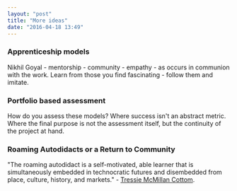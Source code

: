 ```yaml
---
layout: "post"
title: "More ideas"
date: "2016-04-18 13:49"
---
```

### Apprenticeship models

Nikhil Goyal - mentorship - community - empathy - as occurs in communion with the work. Learn from those you find fascinating - follow them and imitate.

### Portfolio based assessment

How do you assess these models? Where success isn't an abstract metric. Where the final purpose is not the assessment itself, but the continuity of the project at hand.

### Roaming Autodidacts or a Return to Community

"The roaming autodidact is a self-motivated, able learner that is simultaneously embedded in technocratic futures and disembedded from place, culture, history, and markets." - [Tressie McMillan Cottom](https://tressiemc.com/2014/07/28/democratizing-ideologies-and-inequality-regimes-berkman-center-primer/).
